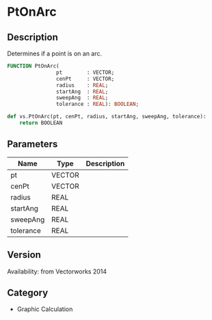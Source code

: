 # PtOnArc

## Description
Determines if a point is on an arc.

```pascal
FUNCTION PtOnArc(
				pt        : VECTOR;
				cenPt     : VECTOR;
				radius    : REAL;
				startAng  : REAL;
				sweepAng  : REAL;
				tolerance : REAL): BOOLEAN;
```

```python
def vs.PtOnArc(pt, cenPt, radius, startAng, sweepAng, tolerance):
    return BOOLEAN
```

## Parameters
|Name|Type|Description|
|---|---|---|
|pt|VECTOR|   |
|cenPt|VECTOR|   |
|radius|REAL|   |
|startAng|REAL|   |
|sweepAng|REAL|   |
|tolerance|REAL|   |

## Version
Availability: from Vectorworks 2014

## Category
* Graphic Calculation

